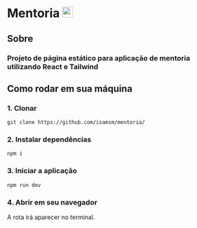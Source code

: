 # Mentoria <img src="https://raw.githubusercontent.com/Tarikul-Islam-Anik/Animated-Fluent-Emojis/master/Emojis/People%20with%20professions/Woman%20Teacher%20Light%20Skin%20Tone.png" alt="Woman Teacher Light Skin Tone" width="25" height="25" />

## Sobre

### Projeto de página estático para aplicação de mentoria utilizando React e Tailwind

## Como rodar em sua máquina

### 1. Clonar

```git clone https://github.com/isamsm/mentoria/```

### 2. Instalar dependências 

```npm i```

### 3. Iniciar a aplicação

```npm run dev```

### 4. Abrir em seu navegador

A rota irá aparecer no terminal.
